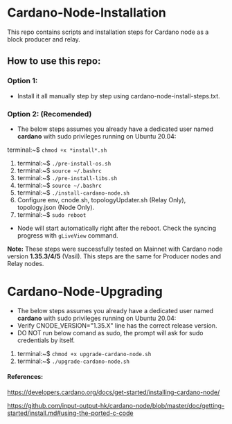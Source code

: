 # Cardano-Node-Installation

This repo contains scripts and installation steps for Cardano node as a block producer and relay.

## How to use this repo:

### Option 1:

- Install it all manually step by step using cardano-node-install-steps.txt.

### Option 2: (Recomended)

- The below steps assumes you already have a dedicated user named **cardano** with sudo privileges running on Ubuntu 20.04:

terminal:~$ `chmod +x *install*.sh`

1. terminal:~$ `./pre-install-os.sh`
2. terminal:~$ `source ~/.bashrc`
3. terminal:~$ `./pre-install-libs.sh`
4. terminal:~$ `source ~/.bashrc`
5. terminal:~$ `./install-cardano-node.sh`
6. Configure env, cnode.sh, topologyUpdater.sh (Relay Only), topology.json (Node Only).
7. terminal:~$ `sudo reboot`
* Node will start automatically right after the reboot. Check the syncing progress with `gLiveView` command.

**Note:** These steps were successfully tested on Mainnet with Cardano node version **1.35.3/4/5** (Vasil). This steps are the same for Producer nodes and Relay nodes.

# Cardano-Node-Upgrading

- The below steps assumes you already have a dedicated user named **cardano** with sudo privileges running on Ubuntu 20.04:
- Verify CNODE_VERSION="1.35.X" line has the correct release version.
- DO NOT run below comand as sudo, the prompt will ask for sudo credentials by itself.

1. terminal:~$ `chmod +x upgrade-cardano-node.sh`
2. terminal:~$ `./upgrade-cardano-node.sh`

#### References:

https://developers.cardano.org/docs/get-started/installing-cardano-node/

https://github.com/input-output-hk/cardano-node/blob/master/doc/getting-started/install.md#using-the-ported-c-code
